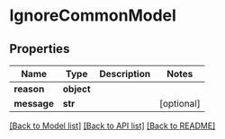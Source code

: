 # IgnoreCommonModel


## Properties
Name | Type | Description | Notes
------------ | ------------- | ------------- | -------------
**reason** | **object** |  | 
**message** | **str** |  | [optional] 

[[Back to Model list]](../README.md#documentation-for-models) [[Back to API list]](../README.md#documentation-for-api-endpoints) [[Back to README]](../README.md)


